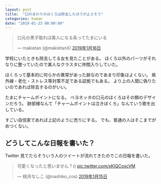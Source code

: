 ```yaml
---
layout: post
title:  "口のまわりのほくろは除去したほうがよさそう"
categories: human
date: "2019-01-23 00:00:00"
---
```


<blockquote class="twitter-tweet" data-lang="ja"><p lang="ja" dir="ltr">口元の黒子取れば美人になる系ってたまにいる</p>&mdash; makietan (@makietanX) <a href="https://twitter.com/makietanX/status/1085520771810680832?ref_src=twsrc%5Etfw">2019年1月16日</a></blockquote>
<script async src="https://platform.twitter.com/widgets.js" charset="utf-8"></script>


学校にいたときも除去してる女を見たことがある。
ほくろ以外のパーツがそれなりに整っていたので美人なクラスタに仲間入りしていた。


ほくろって基本的に何らかの異常があった跡なのであまり印象はよくない。
紫外線・老化・ストレス等対策不足である証拠でもある。
より上の人間に偽りたいのであれば除去するのがいい。


たまにチャームポイントになる。
ベヨネッタの口元のほくろはその類のデザインだろう。
跡部様なんて「チャームポイントは泣きぼくろ」なんていう歌を出している。


すごい自信家であれば上記のように売りにする。
でも、普通の人はそこまでがめつくない。


## どうしてこんな日報を書いた？

Twitter 見てたらそういう人のツイートが流れてきたのでこの日報を書いた。


<blockquote class="twitter-tweet" data-lang="ja"><p lang="ja" dir="ltr">可愛くなったと思いません？() <a href="https://t.co/xKlQCoscVM">pic.twitter.com/xKlQCoscVM</a></p>&mdash; 桃月なしこ (@nashiko_cos) <a href="https://twitter.com/nashiko_cos/status/1085170523762450432?ref_src=twsrc%5Etfw">2019年1月15日</a></blockquote>
<script async src="https://platform.twitter.com/widgets.js" charset="utf-8"></script>
